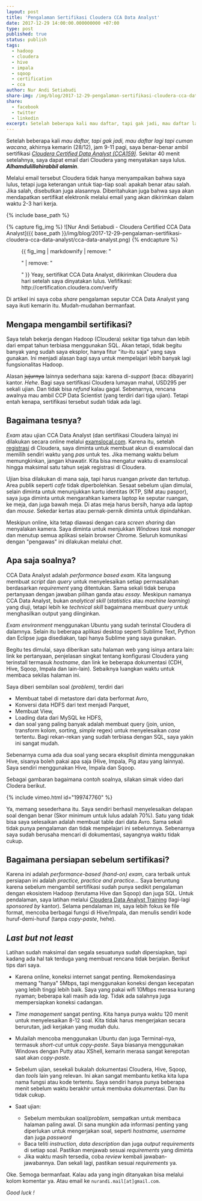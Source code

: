 ```yaml
---
layout: post
title: 'Pengalaman Sertifikasi Cloudera CCA Data Analyst'
date: 2017-12-29 14:00:00.000000000 +07:00
type: post
published: true
status: publish
tags:
  - hadoop
  - cloudera
  - hive
  - impala
  - sqoop
  - certification
  - cca
author: Nur Andi Setiabudi
share-img: /img/blog/2017-12-29-pengalaman-sertifikasi-cloudera-cca-data-analyst/cca-data-analyst.png
share:
  - facebook
  - twitter
  - linkedin
excerpt: Setelah beberapa kali mau daftar, tapi gak jadi, mau daftar lagi tapi cuman wacana, akhirnya kemarin (28/12), jam 9-11 pagi, saya benar-benar ambil sertifikasi Cloudera Certified Data Analyst (CCA159). Sekitar 40 menit setelahnya, saya dapat email dari Cloudera yang menyatakan saya lulus. Alhamdulillahirabbil alamin.
---
```


Setelah beberapa kali _mau daftar, tapi gak jadi, mau daftar lagi tapi cuman wacana_, akhirnya kemarin (28/12), jam 9-11 pagi, saya benar-benar ambil sertifikasi [*Cloudera Certified Data Analyst (CCA159)*](https://www.cloudera.com/more/training/certification/cca-data-analyst.html). Sekitar 40 menit setelahnya, saya dapat email dari Cloudera yang menyatakan saya lulus. _**Alhamdulillahirabbil alamin**_. 

Melalui email tersebut Cloudera tidak hanya menyampaikan bahwa saya lulus, tetapi juga keterangan untuk tiap-tiap soal: apakah benar atau salah. Jika salah, disebutkan juga alasannya. Diberitahukan juga bahwa saya akan mendapatkan sertifikat elektronik melalui email yang akan dikirimkan dalam waktu 2-3 hari kerja.

{% include base_path %}

{% capture fig_img %}
![Nur Andi Setiabudi - Cloudera Certified CCA Data Analyst]({{ base_path }}/img/blog/2017-12-29-pengalaman-sertifikasi-cloudera-cca-data-analyst/cca-data-analyst.png)
{% endcapture %}

<figure>
{{ fig_img | markdownify | remove: "<p>" | remove: "</p>" }}
<span class="caption">Yeay, sertifikat CCA Data Analyst, dikirimkan Cloudera dua hari setelah saya dinyatakan lulus. Vefifikasi: http://certification.cloudera.com/verify</span>
</figure> 


Di artikel ini saya coba *share* pengalaman seputar CCA Data Analyst yang saya ikuti kemarin itu. Mudah-mudahan bermanfaat.

## Mengapa mengambil sertifikasi?

Saya telah bekerja dengan Hadoop (Cloudera) sekitar tiga tahun dan lebih dari empat tahun terbiasa menggunakan SQL. Akan tetapi, tidak begitu banyak yang sudah saya eksplor, hanya fitur "itu-itu saja" yang saya gunakan. Ini menjadi alasan bagi saya untuk mempelajari lebih banyak lagi fungsionalitas Hadoop.

Alasan ~~jujurnya~~ lainnya sederhana saja: karena di-*support* (baca: dibayarin) kantor. _Hehe_. Bagi saya sertifikasi Cloudera lumayan mahal, USD295 per sekali ujian. Dan tidak bisa _refund_ kalau gagal. Sebenarnya, rencana awalnya mau ambil CCP Data Scientist (yang terdiri dari tiga ujian). Tetapi entah kenapa, sertifikasi tersebut sudah tidak ada lagi.

## Bagaimana tesnya?

_Exam_ atau ujian CCA Data Analyst (dan sertifikasi Cloudera lainya) ini dilakukan secara online melalui [examslocal.com](http://www.examslocal.com/). Karena itu, setelah  [registrasi](https://university.cloudera.com/content/cca175) di Cloudera, saya diminta untuk membuat akun di examslocal dan memilih sendiri waktu yang _pas_ untuk tes. Jika memang waktu belum memungkinkan, jangan khawatir. Kita bisa mengatur waktu di examslocal hingga maksimal satu tahun sejak registrasi di Cloudera. 

Ujian bisa dilakukan di mana saja, tapi harus ruangan _private_ dan tertutup. Area publik seperti _cafe_ tidak diperbolehkan. Sesaat sebelum ujian dimulai, selain diminta untuk menunjukkan kartu identitas (KTP, SIM atau paspor), saya juga diminta untuk mengarahkan kamera laptop ke seputar ruangan, ke meja, dan juga bawah meja. Di atas meja harus bersih, hanya ada laptop dan _mouse_. Sekedar kertas atau pernak-pernik diminta untuk dipindahkan.

Meskipun online, kita tetap diawasi dengan cara _screen sharing_ dan menyalakan kamera. Saya diminta untuk menjukkan _Windows task manager_ dan menutup semua aplikasi selain browser Chrome. Seluruh komunikasi dengan "pengawas" ini dilakukan melalui _chat_.

## Apa saja soalnya?

CCA Data Analyst adalah _performance based exam_. Kita langsung membuat _script_ dan _query_ untuk menyelesaikan setiap permasalahan berdasarkan _requirement_ yang ditentukan. Sama sekali tidak berupa pertanyaan dengan jawaban pilihan ganda atau _essay_. Meskipun namanya CCA Data Analyst, bukan _analytical skill_ (_statistics_ atau _machine learning_) yang diuji, tetapi lebih ke _technical skill_ bagaimana membuat _query_ untuk menghasilkan output yang diinginkan.  

_Exam environment_ menggunakan Ubuntu yang sudah terinstal Cloudera di dalamnya. Selain itu beberapa aplikasi desktop seperti Sublime Text, Python dan Eclipse juga disediakan, tapi hanya Sublime yang saya gunakan. 

Begitu tes dimulai, saya diberikan satu halaman web yang isinya antara lain: link ke pertanyaan, penjelasan singkat tentang konfigurasi Cloudera yang terinstall termasuk _hostname_, dan link ke beberapa dokumentasi (CDH, Hive, Sqoop, Impala dan lain-lain). Sebaiknya luangkan waktu untuk membaca sekilas halaman ini. 

Saya diberi sembilan soal _(problem)_, terdiri dari

* Membuat tabel di metastore dari data berformat Avro,
* Konversi data HDFS dari text menjadi Parquet,
* Membuat View,
* Loading data dari MySQL ke HDFS,
* dan soal yang paling banyak adalah membuat query (join, union, transform kolom, sorting, _simple_ regex) untuk menyelesaikan _case_ tertentu. Bagi rekan-rekan yang sudah terbiasa dengan SQL, saya yakin ini sangat mudah. 

Sebenarnya cuma ada dua soal yang secara eksplisit diminta menggunakan Hive, sisanya boleh pakai apa saja (Hive, Impala, Pig atau yang lainnya). Saya sendiri menggunakan Hive, Impala dan Sqoop.   

Sebagai gambaran bagaimana contoh soalnya, silakan simak video dari Clodera berikut.

{% include vimeo.html id="199747760" %}

Ya, memang sesederhana itu. Saya sendiri berhasil menyelesaikan delapan soal dengan benar (Skor minimum untuk lulus adalah 70%). Satu yang tidak bisa saya selesaikan adalah membuat table dari data Avro. Sama sekali tidak punya pengalaman dan tidak mempelajari ini sebelumnya. Sebenarnya saya sudah berusaha mencari di dokumentasi, sayangnya waktu tidak cukup.

## Bagaimana persiapan sebelum sertifikasi?

Karena ini adalah _performance-based (hand-on) exam_, cara terbaik untuk persiapan ini adalah _practice, practice and practice..._ Saya beruntung karena sebelum mengambil sertifikasi sudah punya sedikit pengalaman dengan ekosistem Hadoop (terutama Hive dan Sqoop) dan juga SQL. Untuk pendalaman, saya latihan melalui [Cloudera Data Analyst Training](https://www.cloudera.com/more/training/courses/data-analyst-training.html) (lagi-lagi _sponsored by_ kantor). Selama pendalaman ini, saya lebih fokus ke file format, mencoba berbagai fungsi di Hive/Impala, dan menulis sendiri kode huruf-demi-huruf (tanpa _copy-paste_, hehe).

## _Last but not least_

Latihan sudah maksimal dan segala sesuatunya sudah dipersiapkan, tapi kadang ada hal tak terduga yang membuat rencana tidak berjalan. Berikut tips dari saya.

* Karena online, koneksi internet sangat penting. Remokendasinya memang "hanya" 5Mbps, tapi menggunakan koneksi dengan kecepatan yang lebih tinggi lebih baik. Saya yang pakai wifi 10Mbps merasa kurang nyaman; beberapa kali masih ada _lag_. Tidak ada salahnya juga mempersiapkan koneksi cadangan. 

* _Time management_ sangat penting. Kita hanya punya waktu 120 menit untuk menyelesaikan 8-12 soal. Kita tidak harus mengerjakan secara berurutan, jadi kerjakan yang mudah dulu.

* Mulailah mencoba menggunakan Ubuntu dan juga Terminal-nya, termasuk _short-cut_ untuk _copy-paste_. Saya biasanya menggunakan Windows dengan Putty atau XShell, kemarin merasa sangat kerepotan saat akan _copy-paste_. 

* Sebelum ujian, sesekali bukalah dokumentasi Cloudera, Hive, Sqoop, dan _tools_ lain yang relevan. Ini akan sangat membantu ketika kita lupa nama fungsi atau kode tertentu. Saya sendiri hanya punya beberapa menit sebelum waktu berakhir untuk membuka dokumentasi. Dan itu tidak cukup.

* Saat ujian:
  * Sebelum membukan soal/*problem*, sempatkan untuk membaca halaman paling awal. Di sana mungkin ada informasi penting yang diperlukan untuk mengerjakan soal, seperti _hostname, username_ dan juga _password_
  * Baca teliti _instruction, data description_ dan juga _output requirements_ di setiap soal. Pastikan menjawab sesuai _requirements_ yang diminta
  * Jika waktu masih tersedia, coba _review_ kembali jawaban-jawabannya. Dan sekali lagi, pastikan sesuai _requirements_ ya. 

Oke. Semoga bermanfaat. Kalau ada yang ingin ditanyakan bisa melalui kolom komentar ya. Atau email ke `nurandi.mail[at]gmail.com`.

_Good luck !_
